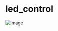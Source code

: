 # led_control
![image](https://github.com/user-attachments/assets/34821cae-a15a-4aa1-9995-cb43a8b9c52c)
